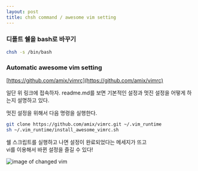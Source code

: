 ```yaml
---
layout: post
title: chsh command / awesome vim setting
---
```


### 디폴트 쉘을 bash로 바꾸기

```bash
chsh -s /bin/bash
```

### Automatic awesome vim setting

[https://github.com/amix/vimrc](https://github.com/amix/vimrc)

일단 위 링크에 접속하자.
readme.md를 보면 기본적인 설정과 멋진 설정을 어떻게 하는지 설명하고 있다.

멋진 설정을 위해서 다음 명령을 실행한다.

```bash
git clone https://github.com/amix/vimrc.git ~/.vim_runtime   
sh ~/.vim_runtime/install_awesome_vimrc.sh
```

쉘 스크립트를 실행하고 나면 설정이 완료되었다는 메세지가 뜨고  
vi를 이용해서 바뀐 설정을 즐길 수 있다!

![image of changed vim](https://daehankim.github.io/images/changed_vim.png)


